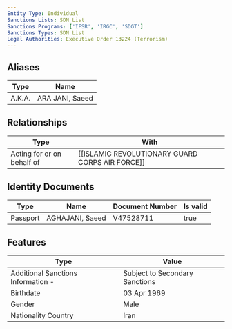```yaml
---
Entity Type: Individual
Sanctions Lists: SDN List
Sanctions Programs: ['IFSR', 'IRGC', 'SDGT']
Sanctions Types: SDN List
Legal Authorities: Executive Order 13224 (Terrorism)
---
```


## Aliases
| Type  | Name      | 
|-------|-----------|
| A.K.A. | ARA JANI, Saeed |

## Relationships
| Type  | With      | 
|-------|-----------|
| Acting for or on behalf of | [[ISLAMIC REVOLUTIONARY GUARD CORPS AIR FORCE]] |

## Identity Documents
| Type  | Name      | Document Number | Is valid |
|-------|-----------|-----------------|----------|
| Passport | AGHAJANI, Saeed | V47528711 | true |

## Features
| Type  | Value      |
|-------|------------|
| Additional Sanctions Information - | Subject to Secondary Sanctions |
| Birthdate | 03 Apr 1969 |
| Gender | Male |
| Nationality Country | Iran |
